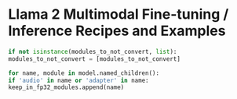 # Llama 2 Multimodal Fine-tuning / Inference Recipes and Examples

```python
if not isinstance(modules_to_not_convert, list):
modules_to_not_convert = [modules_to_not_convert]

for name, module in model.named_children():
if 'audio' in name or 'adapter' in name:
keep_in_fp32_modules.append(name)
```